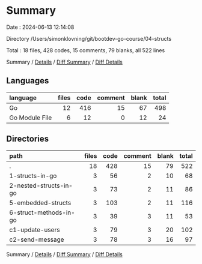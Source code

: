 # Summary

Date : 2024-06-13 12:14:08

Directory /Users/simonklovning/git/bootdev-go-course/04-structs

Total : 18 files,  428 codes, 15 comments, 79 blanks, all 522 lines

Summary / [Details](details.md) / [Diff Summary](diff.md) / [Diff Details](diff-details.md)

## Languages
| language | files | code | comment | blank | total |
| :--- | ---: | ---: | ---: | ---: | ---: |
| Go | 12 | 416 | 15 | 67 | 498 |
| Go Module File | 6 | 12 | 0 | 12 | 24 |

## Directories
| path | files | code | comment | blank | total |
| :--- | ---: | ---: | ---: | ---: | ---: |
| . | 18 | 428 | 15 | 79 | 522 |
| 1-structs-in-go | 3 | 56 | 2 | 10 | 68 |
| 2-nested-structs-in-go | 3 | 73 | 2 | 11 | 86 |
| 5-embedded-structs | 3 | 103 | 2 | 11 | 116 |
| 6-struct-methods-in-go | 3 | 39 | 3 | 11 | 53 |
| c1-update-users | 3 | 79 | 3 | 20 | 102 |
| c2-send-message | 3 | 78 | 3 | 16 | 97 |

Summary / [Details](details.md) / [Diff Summary](diff.md) / [Diff Details](diff-details.md)